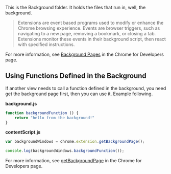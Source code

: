 This is the Background folder. It holds the files that run in, well, the background.

> Extensions are event based programs used to modify or enhance the Chrome browsing experience. Events are browser triggers, such as navigating to a new page, removing a bookmark, or closing a tab. Extensions monitor these events in their background script, then react with specified instructions.


For more information, see [Background Pages](https://developer.chrome.com/extensions/background_pages) in the Chrome for Developers page.


## Using Functions Defined in the Background
If another view needs to call a function defined in the background, you need get the background page first, then you can use it. Example following.

**background.js**  

```javascript
function backgroundFunction () {
    return "hello from the background!"
}
```

**contentScript.js**  

```javascript
var backgroundWindows = chrome.extension.getBackgroundPage();

console.log(backgroundWindows.backgroundFunction()); 
```

For more information, see [getBackgroundPage](https://developer.chrome.com/extensions/runtime#method-getBackgroundPage) in the Chrome for Developers page.